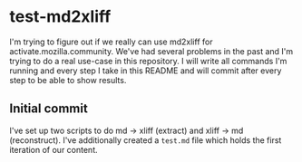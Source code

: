 test-md2xliff
==

I'm trying to figure out if we really can use md2xliff for activate.mozilla.community. We've had several problems in the past and I'm trying to do a real use-case in this repository. I will write all commands I'm running and every step I take in this README and will commit after every step to be able to show results.

Initial commit
---

I've set up two scripts to do md -> xliff (extract) and xliff -> md (reconstruct). I've additionally created a ```test.md``` file which holds the first iteration of our content.
